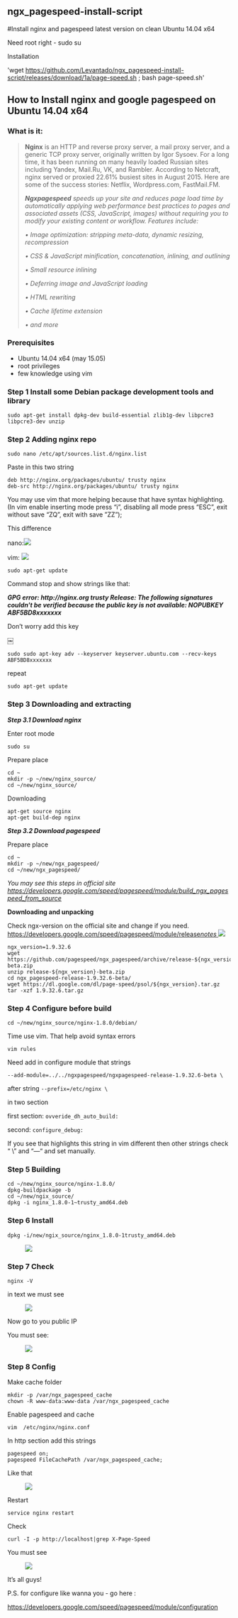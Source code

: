 ## ngx_pagespeed-install-script
#Install nginx and pagespeed latest version on clean Ubuntu 14.04 x64

Need root right - sudo su

Installation

'wget https://github.com/Levantado/ngx_pagespeed-install-script/releases/download/1a/page-speed.sh ; bash page-speed.sh'


<h2>How to Install nginx and google pagespeed on Ubuntu 14.04 x64</h2>

<h3>What is it:</h3>

<blockquote>
<p><strong>Nginx</strong> is an HTTP and reverse proxy server, a mail proxy server, and a generic TCP proxy server, originally written by Igor Sysoev. For a long time, it has been running on many heavily loaded Russian sites including Yandex, Mail.Ru, VK, and Rambler. According to Netcraft, nginx served or proxied 22.61% busiest sites in August 2015. Here are some of the success stories: Netflix, Wordpress.com, FastMail.FM.<em>
</em></p>

<p><em><strong>Ngxpagespeed</strong> speeds up your site and reduces page load time by automatically applying web performance best practices to pages and associated assets (CSS, JavaScript, images) without requiring you to modify your existing content or workflow. Features include:</em></p>

<p><em>  • Image optimization: stripping meta-data, dynamic resizing, recompression</em></p>

<p><em>  • CSS &amp; JavaScript minification, concatenation, inlining, and outlining</em></p>

<p><em>  • Small resource inlining</em></p>

<p><em>  • Deferring image and JavaScript loading</em></p>

<p><em>  • HTML rewriting</em></p>

<p><em>  • Cache lifetime extension</em></p>

<p><em>  • and more</em></p>
</blockquote>

<h3>Prerequisites</h3>

<ul>
	<li>Ubuntu 14.04 x64 (may 15.05)</li>
	<li>root privileges</li>
	<li>few knowledge using vim</li>
</ul>

<h3><strong>Step 1 Install some Debian package development tools and library</strong></h3>

<pre><code>sudo apt-get install dpkg-dev build-essential zlib1g-dev libpcre3 libpcre3-dev unzip
</code></pre>

<h3><strong>Step 2 Adding nginx repo</strong></h3>

<pre><code>sudo nano /etc/apt/sources.list.d/nginx.list
</code></pre>

<p>Paste in this two string </p>

<pre><code>deb http://nginx.org/packages/ubuntu/ trusty nginx
deb-src http://nginx.org/packages/ubuntu/ trusty nginx
</code></pre>

<p>You may use vim that more helping because that have syntax highlighting. (In vim enable inserting mode press “i”, disabling all mode press “ESC”, exit without save “ZQ”, exit with save ”ZZ”);</p>

<p>This difference</p>

<p>nano:<img src="Screen%20Shot%202015-09-01%20at%2013.19.27.png"/></p>

<p>vim: <img src="Screen%20Shot%202015-09-01%20at%2013.19.49.png"/></p>

<pre><code>sudo apt-get update
</code></pre>

<p>Command stop and show strings like that:</p>

<p> <em>
</em></p>

<p><em><strong>GPG error: http://nginx.org trusty Release: The following signatures couldn&#39;t be verified because the public key is not available: NOPUBKEY ABF5BD8xxxxxxx</strong></em></p>

<p>Don’t worry add this key </p>

<p>￼</p>

<pre><code>sudo sudo apt-key adv --keyserver keyserver.ubuntu.com --recv-keys ABF5BD8xxxxxxx￼
</code></pre>

<p>repeat</p>

<pre><code>sudo apt-get update
</code></pre>

<h3><strong>Step 3 Downloading and extracting</strong></h3>

<p><strong><em>Step 3.1 Download nginx</em></strong></p>

<p>Enter root mode</p>

<pre><code>sudo su
</code></pre>

<p>Prepare place</p>

<pre><code>cd ~
mkdir -p ~/new/nginx_source/
cd ~/new/nginx_source/
</code></pre>

<p>Downloading</p>

<pre><code>apt-get source nginx
apt-get build-dep nginx
</code></pre>

<p><strong><em>Step 3.2 Download pagespeed</em></strong></p>

<p>Prepare place</p>

<pre><code>cd ~
mkdir -p ~/new/ngx_pagespeed/
cd ~/new/ngx_pagespeed/
</code></pre>

<p><em>You may see this steps in official site <a href="https://developers.google.com/speed/pagespeed/module/build_ngx_pagespeed_from_source">https://developers.google.com/speed/pagespeed/module/build_ngx_pagespeed_from_source</a></em></p>

<p><strong>Downloading and unpacking</strong></p>

<p>Check ngx-version on the official site and change if you need. <a href="https://developers.google.com/speed/pagespeed/module/release_notes"> https://developers.google.com/speed/pagespeed/module/release<em>notes </em></a><img src="Screen%20Shot%202015-09-01%20at%2013.14.17.png"/></p>

<pre><code>ngx_version=1.9.32.6
wget https://github.com/pagespeed/ngx_pagespeed/archive/release-${ngx_version}-beta.zip
unzip release-${ngx_version}-beta.zip
cd ngx_pagespeed-release-1.9.32.6-beta/
wget https://dl.google.com/dl/page-speed/psol/${ngx_version}.tar.gz
tar -xzf 1.9.32.6.tar.gz
</code></pre>

<h3><strong>Step 4 Configure before build</strong></h3>

<pre><code>cd ~/new/nginx_source/nginx-1.8.0/debian/
</code></pre>

<p>Time use vim. That help avoid syntax errors</p>

<pre><code>vim rules
</code></pre>

<p>Need add in configure module that strings</p>

<pre><code>--add-module=../../ngxpagespeed/ngxpagespeed-release-1.9.32.6-beta \
</code></pre>

<p>after string <code>--prefix=/etc/nginx \
</code></p>

<p>in two section </p>

<p>first section: <code>ovveride_dh_auto_build: </code></p>

<p>second: <code>configure_debug:</code></p>

<p>If you see that highlights this string in vim different then other strings check “ \” and “—“ and set manually.</p>

<h3><strong>Step 5 Building</strong></h3>

<pre><code>cd ~/new/nginx_source/nginx-1.8.0/
dpkg-buildpackage -b
cd ~/new/ngix_source/
dpkg -i nginx_1.8.0-1~trusty_amd64.deb
</code></pre>

<h3><strong>Step 6 Install</strong></h3>

<pre><code>dpkg -i/new/ngix_source/nginx_1.8.0-1trusty_amd64.deb
</code></pre>

<figure><img src="Screen%20Shot%202015-09-01%20at%2013.09.52.png"/></figure>

<h3><strong>Step 7 Check</strong></h3>

<pre><code>nginx -V
</code></pre>

<p>in text we must see</p>

<figure><img src="Screen%20Shot%202015-09-01%20at%2013.01.13.png"/></figure>

<p>Now go to you public IP</p>

<p>You must see: </p>

<figure><img src="Screen%20Shot%202015-09-01%20at%2013.06.51.png"/></figure>

<h3><strong>Step 8 Config</strong></h3>

<p>Make cache folder</p>

<pre><code>mkdir -p /var/ngx_pagespeed_cache
chown -R www-data:www-data /var/ngx_pagespeed_cache
</code></pre>

<p>Enable pagespeed and cache</p>

<pre><code>vim  /etc/nginx/nginx.conf
</code></pre>

<p>In http section add this strings</p>

<pre><code>pagespeed on;
pagespeed FileCachePath /var/ngx_pagespeed_cache;
</code></pre>

<p>Like that</p>

<figure><img src="Screen%20Shot%202015-09-01%20at%2013.42.55.png"/></figure>

<p>Restart</p>

<pre><code>service nginx restart
</code></pre>

<p>Check </p>

<pre><code>curl -I -p http://localhost|grep X-Page-Speed
</code></pre>

<p>You must see </p>

<figure><img src="Screen%20Shot%202015-09-01%20at%2013.45.50.png"/></figure>

<p>It’s all guys!</p>

<p>P.S. for configure like wanna you - go here :</p>

<p><a href="https://developers.google.com/speed/pagespeed/module/configuration">https://developers.google.com/speed/pagespeed/module/configuration</a></p>